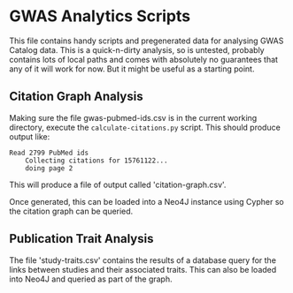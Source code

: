 # GWAS Analytics Scripts

This file contains handy scripts and pregenerated data for analysing GWAS Catalog data.
This is a quick-n-dirty analysis, so is untested, probably contains lots of local paths and comes with absolutely no guarantees that any of it will work for now.
But it might be useful as a starting point.

## Citation Graph Analysis

Making sure the file gwas-pubmed-ids.csv is in the current working directory, execute the `calculate-citations.py` script.
This should produce output like:

```
Read 2799 PubMed ids
    Collecting citations for 15761122...
    doing page 2
```

This will produce a file of output called 'citation-graph.csv'.

Once generated, this can be loaded into a Neo4J instance using Cypher so the citation graph can be queried.

## Publication Trait Analysis

The file 'study-traits.csv' contains the results of a database query for the links between studies and their associated traits. 
This can also be loaded into Neo4J and queried as part of the graph.



